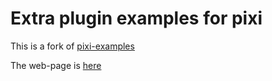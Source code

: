 # Extra plugin examples for pixi

This is a fork of [pixi-examples](https://github.com/pixijs/examples)

The web-page is [here](https://gameofbombs.github.io/examples-heaven)
